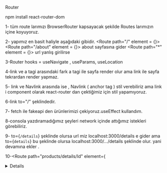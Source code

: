 Router 

npm install react-router-dom

1- tüm route larımızı BrowserRouter kapsayacak şekilde Routes larımızın içine koyuyoruz.

2- yapımız en basit haliyle aşağıdaki gibidir.
<BrowserRouter>
    <Navbar/>
    <Routes>
        <Route path="/" element = {<Home/>}> 
        <Route path="/about" element = {<About/>}> about sayfasına gider
        <Route path="*"  element = {<Error/>}>    url yanlış girilirse
    </Routes>    
</BrowserRouter>    

3-Router hooks = useNavigate , useParams, useLocation

4-link ve a tagi arasındaki fark a tagi ile sayfa render olur ama link ile sayfa tekrardan render yapmaz.

5- link ve Navlink arasında ise , Navlink ( anchor tag ) stil verebiliriz ama link i component olarak react-router dan çektiğimiz için stil yapamıyoruz.

6-link to="/" şeklindedir.

7- fetch ile fakeapi den ürünlerimizi çekiyoruz.useEffect kullandım.

8-consola yazdıramadığımız şeyleri network içinde attığımız istekleri görebiliriz.

9- to={`/details`} şeklinde olursa url miz localhost:3000/details e gider ama to={`details`} bu şeklinde olursa localhost:3000/.../details şeklinde olur. yani devamına ekler .

10-<Route path="products/details/Id" element={<Details />} /> bu şekilde url de localhost:3000/products/details/id gelirse Details sayfasına git demek ama ben öyle istemiyorum Id yerine ne gelirse gelsin Details sayfasına göndermek istiyorum bu yüzden :ID şeklinde yapmalıyım.Dinamik şekilde oluşturmuş oldum.

11- navigate(-1) dersem önceki sayfaya yönlendirmiş olur.

12-useNavigate : Belirli URL'ye, ileri veya geri sayfalara gitmeye yardımcı olur.

import { useNavigate } from 'react-router-dom';

export function GoHome() {
  let navigate = useNavigate();
  const handleClick = e => {
    e.preventDefault();
    navigate('/home');
  }
  return <button onClick={handleClick}>Go to Home</button>
}

13-useParams:  URL parametrelerinin anahtar/değer çiftlerinden oluşan bir nesne döndürür. yani Url de kullandığımız tüm parametreleri bana getirir. 

path="products/details/:Id burada : dan sonrasındakini parametre olarak algılar. 

import {
  BrowserRouter as Router,
  Switch,
  Route,
  useParams
} from "react-router-dom";

function BlogPost() {
  let { slug } = useParams();
  return <div>Now showing post {slug}</div>;
}

ReactDOM.render(
  <Router>
    <Switch>
      <Route exact path="/">
        <HomePage />
      </Route>
      <Route path="/blog/:slug">
        <BlogPost />
      </Route>
    </Switch>
  </Router>,
  node
);

14-useLocation : sayfalar arası bilgi gönderme yapar.

import { useHistory } from "react-router-dom";

function HomeButton() {
  let history = useHistory();

  function handleClick() {
    history.push("/home");
  }

  return (
    <Button type="button" onClick={handleClick}>
      Go home
    </Button>
  );
}